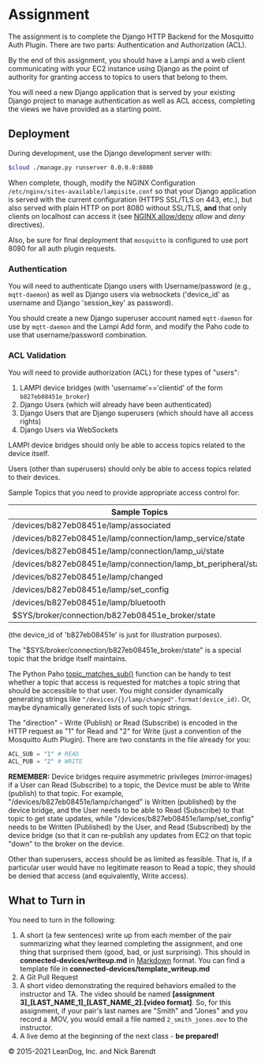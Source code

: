 # Assignment

The assignment is to complete the Django HTTP Backend for the Mosquitto Auth Plugin.  There are two parts: Authentication and Authorization (ACL).

By the end of this assignment, you should have a Lampi and a web client communicating with your EC2 instance using Django as the point of authority for granting access to topics to users that belong to them.

You will need a new Django application that is served by your existing Django project to manage authentication as well as ACL access, completing the views we have provided as a starting point.

## Deployment

During development, use the Django development server with:

```bash
$cloud ./manage.py runserver 0.0.0.0:8080
```

When complete, though, modify the NGINX Configuration ```/etc/nginx/sites-available/lampisite.conf``` so that your Django application is served with the current configuration (HTTPS SSL/TLS on 443, etc.), but also served with plain HTTP on port 8080 without SSL/TLS, **and** that only clients on localhost can access it (see [NGINX allow/deny](http://nginx.org/en/docs/http/ngx_http_access_module.html) _allow_ and _deny_ directives).

Also, be sure for final deployment that `mosquitto` is configured to use port 8080 for all auth plugin requests.

### Authentication

You will need to authenticate Django users with Username/password (e.g., `mqtt-daemon`) as well as Django users via websockets ('device_id' as username and Django 'session_key' as password).

You should create a new Django superuser account named `mqtt-daemon` for use by `mqtt-daemon` and the Lampi Add form, and modify the Paho code to use that username/password combination.

### ACL Validation

You will need to provide authorization (ACL) for these types of "users":

1. LAMPI device bridges (with 'username'=='clientid' of the form `b827eb08451e_broker`)
1. Django Users (which will already have been authenticated)
1. Django Users that are Django superusers (which should have all access rights)
1. Django Users via WebSockets

LAMPI device bridges should only be able to access topics related to the device itself.

Users (other than superusers) should only be able to access topics related to their devices.

Sample Topics that you need to provide appropriate access control for:

| Sample Topics |
|--------------|
| /devices/b827eb08451e/lamp/associated |
| /devices/b827eb08451e/lamp/connection/lamp_service/state |
| /devices/b827eb08451e/lamp/connection/lamp_ui/state |
| /devices/b827eb08451e/lamp/connection/lamp\_bt\_peripheral/state |
| /devices/b827eb08451e/lamp/changed |
| /devices/b827eb08451e/lamp/set_config |
| /devices/b827eb08451e/lamp/bluetooth |
| $SYS/broker/connection/b827eb08451e_broker/state |

(the device_id of 'b827eb08451e' is just for illustration purposes).

The "$SYS/broker/connection/b827eb08451e_broker/state" is a special topic that the bridge itself maintains.

The Python Paho [topic\_matches\_sub()](http://www.eclipse.org/paho/clients/python/docs/#global-helper-functions) function can be handy to test whether a topic that access is requested for matches a topic string that should be accessible to that user.  You might consider dynamically generating strings like `"/devices/{}/lamp/changed".format(device_id)`.  Or, maybe dynamically generated lists of such topic strings.

The "direction" - Write (Publish) or Read (Subscribe) is encoded in the HTTP request as  "1" for Read and "2" for Write (just a convention of the Mosquitto Auth Plugin).  There are two constants in the file already for you:

```python
ACL_SUB = "1" # READ
ACL_PUB = "2" # WRITE
```
**REMEMBER:** Device bridges require asymmetric privileges (mirror-images) if a User can Read (Subscribe) to a topic, the Device must be able to Write (publish) to that topic.  For example, "/devices/b827eb08451e/lamp/changed" is Written (published) by the device bridge, and the User needs to be able to Read (Subscribe) to that topic to get state updates, while "/devices/b827eb08451e/lamp/set_config" needs to be Written (Published) by the User, and Read (Subscribed) by the device bridge (so that it can re-publish any updates from EC2 on that topic "down" to the broker on the device.

Other than superusers, access should be as limited as feasible.  That is, if a particular user would have no legitimate reason to Read a topic, they should be denied that access (and equivalently, Write access). 

## What to Turn in

You need to turn in the following:

1. A short (a few sentences) write up from each member of the pair summarizing what they learned completing the assignment, and one thing that surprised them (good, bad, or just surprising).  This should in **connected-devices/writeup.md** in [Markdown](https://daringfireball.net/projects/markdown/) format.  You can find a template file in **connected-devices/template\_writeup.md**
2. A Git Pull Request
3. A short video demonstrating the required behaviors emailed to the instructor and TA.  The video should be named **[assignment 3]_[LAST_NAME_1]\_[LAST_NAME_2].[video format]**.  So, for this assignment, if your pair's last names are "Smith" and "Jones" and you record a .MOV, you would email a file named ```2_smith_jones.mov``` to the instructor.
4. A live demo at the beginning of the next class - **be prepared!**

&copy; 2015-2021 LeanDog, Inc. and Nick Barendt
